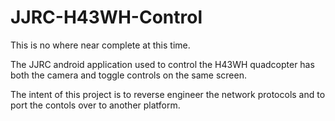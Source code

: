 # JJRC-H43WH-Control

This is no where near complete at this time.

The JJRC android application used to control the H43WH quadcopter has both the camera and toggle controls on the same screen.

The intent of this project is to reverse engineer the network protocols and to port the contols over to another platform.
